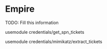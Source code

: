 # Empire

TODO: Fill this information

usemodule credentials/get_spn_tickets

usemodule credentials/mimikatz/extract_tickets